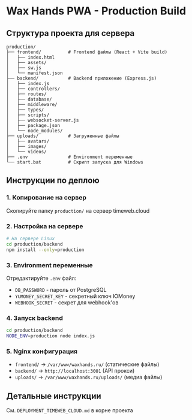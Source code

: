 # Wax Hands PWA - Production Build

## Структура проекта для сервера

```
production/
├── frontend/          # Frontend файлы (React + Vite build)
│   ├── index.html
│   ├── assets/
│   ├── sw.js
│   └── manifest.json
├── backend/           # Backend приложение (Express.js)
│   ├── index.js
│   ├── controllers/
│   ├── routes/
│   ├── database/
│   ├── middleware/
│   ├── types/
│   ├── scripts/
│   ├── websocket-server.js
│   ├── package.json
│   └── node_modules/
├── uploads/           # Загруженные файлы
│   ├── avatars/
│   ├── images/
│   └── videos/
├── .env               # Environment переменные
└── start.bat          # Скрипт запуска для Windows
```

## Инструкции по деплою

### 1. Копирование на сервер
Скопируйте папку `production/` на сервер timeweb.cloud

### 2. Настройка на сервере
```bash
# На сервере Linux
cd production/backend
npm install --only=production
```

### 3. Environment переменные
Отредактируйте `.env` файл:
- `DB_PASSWORD` - пароль от PostgreSQL
- `YUMONEY_SECRET_KEY` - секретный ключ ЮMoney
- `WEBHOOK_SECRET` - секрет для webhook'ов

### 4. Запуск backend
```bash
cd production/backend
NODE_ENV=production node index.js
```

### 5. Nginx конфигурация
- `frontend/` → `/var/www/waxhands.ru/` (статические файлы)
- `backend/` → `http://localhost:3001` (API прокси)
- `uploads/` → `/var/www/waxhands.ru/uploads/` (медиа файлы)

## Детальные инструкции
См. `DEPLOYMENT_TIMEWEB_CLOUD.md` в корне проекта

